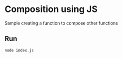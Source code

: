 # Composition using JS

Sample creating a function to compose other functions

## Run
```node index.js```